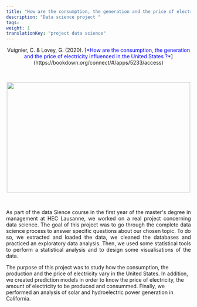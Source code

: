 ```yaml
---
title: "How are the consumption, the generation and the price of electricity influenced in the United States ?"
description: "Data science project "
tags:
weight: 1
translationKey: "project data science"
---
```


<center> Vuignier, C. & Lovey, G. (2020). [<span style="color:blue">*How are the consumption, the generation and the price of electricity influenced in the United States ?*</span>](https://bookdown.org/connect/#/apps/5233/access)</p></center>

<p>&nbsp; </p>

<p align="center">
  <img src="/USA.png" width="500" height="300"/>
</p>

<p>&nbsp; </p>

<p style="text-align:justify;">As part of the data Sience course in the first year of the master's degree in management at HEC Lausanne, we worked on a real project concerning data science. The goal of this project was to go through the complete data science process to answer specific questions about our chosen topic. To do so, we extracted and loaded the data, we cleaned the databases and practiced an exploratory data analysis. Then, we used some statistical tools to perform a statistical analysis and to design some visualisations of the data.

The purpose of this project was to study how the consumption, the production and the price of electricity vary in the United States. In addition, we created prediction models in order to know the price of electricity, the amount of electricity to be produced and consummed. Finally, we performed an analysis of solar and hydroelectric power generation in California.</p> 

